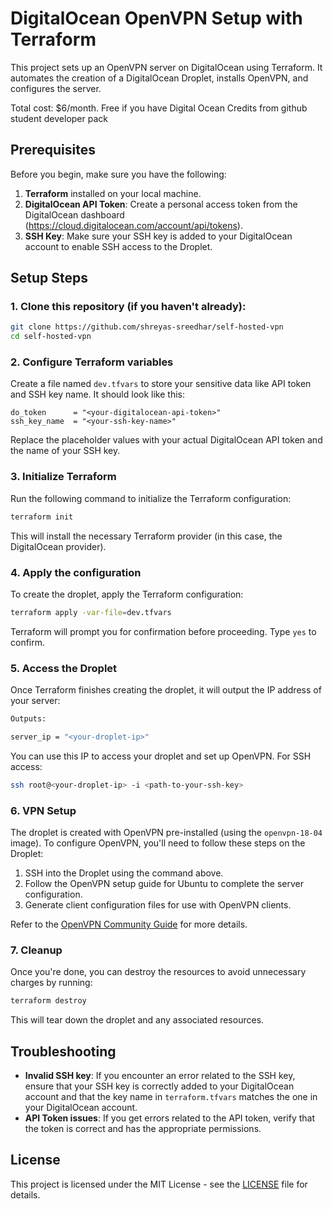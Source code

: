 # DigitalOcean OpenVPN Setup with Terraform

This project sets up an OpenVPN server on DigitalOcean using Terraform. It automates the creation of a DigitalOcean Droplet, installs OpenVPN, and configures the server.

Total cost: $6/month. Free if you have Digital Ocean Credits from github student developer pack

## Prerequisites

Before you begin, make sure you have the following:

1. **Terraform** installed on your local machine.
2. **DigitalOcean API Token**: Create a personal access token from the DigitalOcean dashboard (https://cloud.digitalocean.com/account/api/tokens).
3. **SSH Key**: Make sure your SSH key is added to your DigitalOcean account to enable SSH access to the Droplet.

## Setup Steps

### 1. Clone this repository (if you haven't already):

```sh
git clone https://github.com/shreyas-sreedhar/self-hosted-vpn
cd self-hosted-vpn
```

### 2. Configure Terraform variables

Create a file named `dev.tfvars` to store your sensitive data like API token and SSH key name. It should look like this:

```hcl
do_token      = "<your-digitalocean-api-token>"
ssh_key_name  = "<your-ssh-key-name>"
```

Replace the placeholder values with your actual DigitalOcean API token and the name of your SSH key.

### 3. Initialize Terraform

Run the following command to initialize the Terraform configuration:

```sh
terraform init
```

This will install the necessary Terraform provider (in this case, the DigitalOcean provider).

### 4. Apply the configuration

To create the droplet, apply the Terraform configuration:

```sh
terraform apply -var-file=dev.tfvars
```

Terraform will prompt you for confirmation before proceeding. Type `yes` to confirm.

### 5. Access the Droplet

Once Terraform finishes creating the droplet, it will output the IP address of your server:

```sh
Outputs:

server_ip = "<your-droplet-ip>"
```

You can use this IP to access your droplet and set up OpenVPN. For SSH access:

```sh
ssh root@<your-droplet-ip> -i <path-to-your-ssh-key>
```

### 6. VPN Setup

The droplet is created with OpenVPN pre-installed (using the `openvpn-18-04` image). To configure OpenVPN, you'll need to follow these steps on the Droplet:

1. SSH into the Droplet using the command above.
2. Follow the OpenVPN setup guide for Ubuntu to complete the server configuration.
3. Generate client configuration files for use with OpenVPN clients.

Refer to the [OpenVPN Community Guide](https://openvpn.net/community-resources/) for more details.

### 7. Cleanup

Once you're done, you can destroy the resources to avoid unnecessary charges by running:

```sh
terraform destroy
```

This will tear down the droplet and any associated resources.

## Troubleshooting

- **Invalid SSH key**: If you encounter an error related to the SSH key, ensure that your SSH key is correctly added to your DigitalOcean account and that the key name in `terraform.tfvars` matches the one in your DigitalOcean account.
- **API Token issues**: If you get errors related to the API token, verify that the token is correct and has the appropriate permissions.

## License

This project is licensed under the MIT License - see the [LICENSE](LICENSE) file for details.
